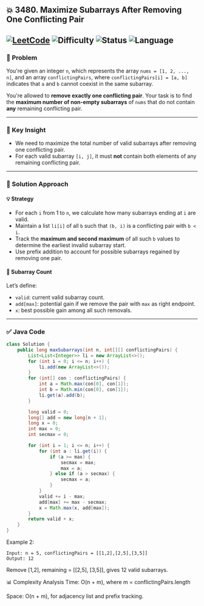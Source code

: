 ## 💥 3480. Maximize Subarrays After Removing One Conflicting Pair

[![LeetCode](https://img.shields.io/badge/LeetCode-3480-blue)](https://leetcode.com/problems/maximize-subarrays-after-removing-one-conflicting-pair/)
![Difficulty](https://img.shields.io/badge/Difficulty-Hard-red)
![Status](https://img.shields.io/badge/Status-Solved-brightgreen)
![Language](https://img.shields.io/badge/Language-Java-blue)
---

### 📘 Problem

You're given an integer `n`, which represents the array `nums = [1, 2, ..., n]`, and an array `conflictingPairs`, where `conflictingPairs[i] = [a, b]` indicates that `a` and `b` cannot coexist in the same subarray.

You're allowed to **remove exactly one conflicting pair**. Your task is to find the **maximum number of non-empty subarrays** of `nums` that do not contain **any** remaining conflicting pair.

---

### 🧠 Key Insight

- We need to maximize the total number of valid subarrays after removing one conflicting pair.
- For each valid subarray `[i, j]`, it must **not** contain both elements of any remaining conflicting pair.

---

### 🚀 Solution Approach

#### 💡 Strategy

- For each `i` from 1 to `n`, we calculate how many subarrays ending at `i` are valid.
- Maintain a list `li[i]` of all `b` such that `(b, i)` is a conflicting pair with `b < i`.
- Track the **maximum and second maximum** of all such `b` values to determine the earliest invalid subarray start.
- Use prefix addition to account for possible subarrays regained by removing one pair.

#### 🧮 Subarray Count

Let’s define:

- `valid`: current valid subarray count.
- `add[max]`: potential gain if we remove the pair with `max` as right endpoint.
- `x`: best possible gain among all such removals.

---

### ✅ Java Code

```java
class Solution {
    public long maxSubarrays(int n, int[][] conflictingPairs) {
        List<List<Integer>> li = new ArrayList<>();
        for (int i = 0; i <= n; i++) {
            li.add(new ArrayList<>());
        }
        for (int[] con : conflictingPairs) {
            int a = Math.max(con[0], con[1]);
            int b = Math.min(con[0], con[1]);
            li.get(a).add(b);
        }

        long valid = 0;
        long[] add = new long[n + 1];
        long x = 0;
        int max = 0;
        int secmax = 0;

        for (int i = 1; i <= n; i++) {
            for (int a : li.get(i)) {
                if (a >= max) {
                    secmax = max;
                    max = a;
                } else if (a > secmax) {
                    secmax = a;
                }
            }
            valid += i - max;
            add[max] += max - secmax;
            x = Math.max(x, add[max]);
        }
        return valid + x;
    }
}
```
Example 2:
```
Input: n = 5, conflictingPairs = [[1,2],[2,5],[3,5]]
Output: 12
```
Remove [1,2], remaining = [[2,5], [3,5]], gives 12 valid subarrays.

📊 Complexity Analysis
Time: O(n + m), where m = conflictingPairs.length

Space: O(n + m), for adjacency list and prefix tracking.

